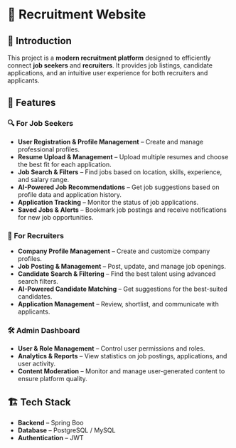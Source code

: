 # 🏢 Recruitment Website  

## 📌 Introduction  
This project is a **modern recruitment platform** designed to efficiently connect **job seekers** and **recruiters**. It provides job listings, candidate applications, and an intuitive user experience for both recruiters and applicants.  

## 🚀 Features  

### 🔍 For Job Seekers  
- **User Registration & Profile Management** – Create and manage professional profiles.  
- **Resume Upload & Management** – Upload multiple resumes and choose the best fit for each application.  
- **Job Search & Filters** – Find jobs based on location, skills, experience, and salary range.  
- **AI-Powered Job Recommendations** – Get job suggestions based on profile data and application history.  
- **Application Tracking** – Monitor the status of job applications.  
- **Saved Jobs & Alerts** – Bookmark job postings and receive notifications for new job opportunities.  

### 🏢 For Recruiters
- **Company Profile Management** – Create and customize company profiles.  
- **Job Posting & Management** – Post, update, and manage job openings.  
- **Candidate Search & Filtering** – Find the best talent using advanced search filters.  
- **AI-Powered Candidate Matching** – Get suggestions for the best-suited candidates.  
- **Application Management** – Review, shortlist, and communicate with applicants.  

### 🛠 Admin Dashboard  
- **User & Role Management** – Control user permissions and roles.  
- **Analytics & Reports** – View statistics on job postings, applications, and user activity.  
- **Content Moderation** – Monitor and manage user-generated content to ensure platform quality.  

## 🏗️ Tech Stack   
- **Backend** – Spring Boo
- **Database** – PostgreSQL / MySQL  
- **Authentication** – JWT 
